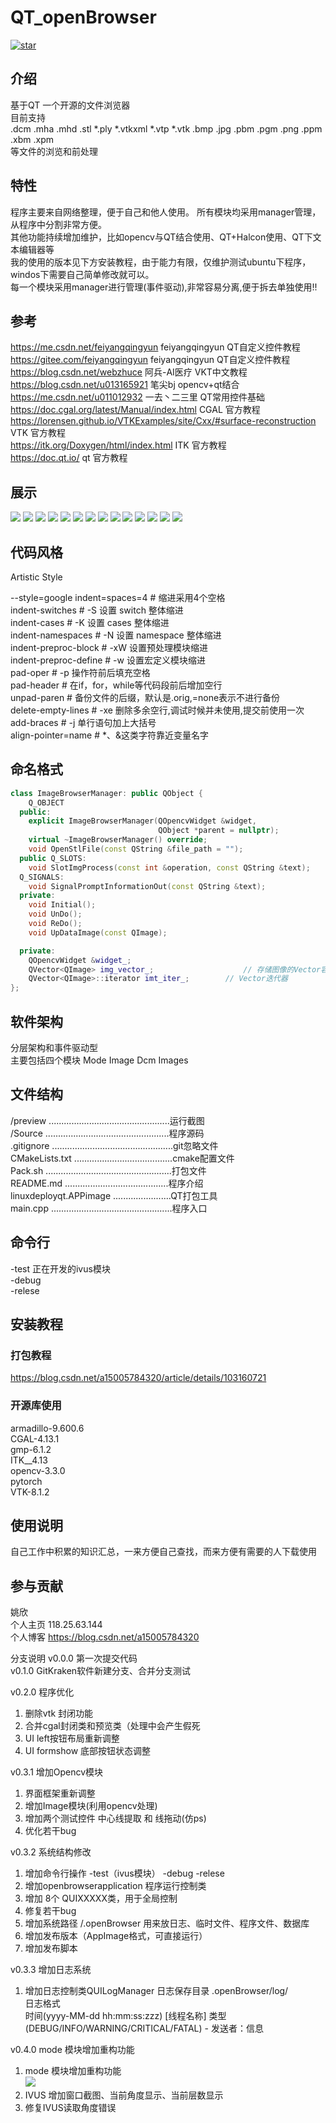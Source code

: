 # QT_openBrowser

[![star](https://gitee.com/yaoxin001/openBrowser/badge/star.svg?theme=gray)](https://gitee.com/yaoxin001/openBrowser/stargazers)   

## 介绍
基于QT      一个开源的文件浏览器  
目前支持  
.dcm .mha .mhd 
.stl *.ply *.vtkxml *.vtp *.vtk
.bmp .jpg .pbm .pgm .png .ppm .xbm .xpm  
等文件的浏览和前处理  


## 特性
程序主要来自网络整理，便于自己和他人使用。 
所有模块均采用manager管理，从程序中分割非常方便。  
其他功能持续增加维护，比如opencv与QT结合使用、QT+Halcon使用、QT下文本编辑器等  
我的使用的版本见下方安装教程，由于能力有限，仅维护测试ubuntu下程序，windos下需要自己简单修改就可以。  
每一个模块采用manager进行管理(事件驱动),非常容易分离,便于拆去单独使用!!  

## 参考  
https://me.csdn.net/feiyangqingyun   feiyangqingyun   QT自定义控件教程   
https://gitee.com/feiyangqingyun   feiyangqingyun   QT自定义控件教程     
https://blog.csdn.net/webzhuce  阿兵-AI医疗  VKT中文教程  
https://blog.csdn.net/u013165921 笔尖bj opencv+qt结合   
https://me.csdn.net/u011012932  一去丶二三里   QT常用控件基础  
https://doc.cgal.org/latest/Manual/index.html  CGAL 官方教程  
https://lorensen.github.io/VTKExamples/site/Cxx/#surface-reconstruction  VTK  官方教程  
https://itk.org/Doxygen/html/index.html  ITK  官方教程  
https://doc.qt.io/ qt 官方教程  

## 展示
![](https://gitee.com/yaoxin001/openBrowser/raw/master/preview/001.png)
![](https://gitee.com/yaoxin001/openBrowser/raw/master/preview/002.png)
![](https://gitee.com/yaoxin001/openBrowser/raw/master/preview/003.png)
![](https://gitee.com/yaoxin001/openBrowser/raw/master/preview/004.png)
![](https://gitee.com/yaoxin001/openBrowser/raw/master/preview/005.png)
![](https://gitee.com/yaoxin001/openBrowser/raw/master/preview/006.png)
![](https://gitee.com/yaoxin001/openBrowser/raw/master/preview/007.png)
![](https://gitee.com/yaoxin001/openBrowser/raw/master/preview/008.png)
![](https://gitee.com/yaoxin001/openBrowser/raw/master/preview/009.png)
![](https://gitee.com/yaoxin001/openBrowser/raw/master/preview/010.png)
![](https://gitee.com/yaoxin001/openBrowser/raw/master/preview/011.png)
![](https://gitee.com/yaoxin001/openBrowser/raw/master/preview/012.png)
![](https://gitee.com/yaoxin001/openBrowser/raw/master/preview/013.png)
![](https://gitee.com/yaoxin001/openBrowser/raw/master/preview/014.png)


## 代码风格
Artistic Style

--style=google
indent=spaces=4	          # 缩进采用4个空格  
indent-switches           # -S  设置 switch 整体缩进  
indent-cases 	          # -K  设置 cases 整体缩进  
indent-namespaces         # -N  设置 namespace 整体缩进  
indent-preproc-block      # -xW 设置预处理模块缩进  
indent-preproc-define     # -w  设置宏定义模块缩进  
pad-oper                  # -p  操作符前后填充空格  
pad-header                # 在if，for，while等代码段前后增加空行  
unpad-paren               # 备份文件的后缀，默认是.orig,=none表示不进行备份  
delete-empty-lines        # -xe 删除多余空行,调试时候并未使用,提交前使用一次  
add-braces                # -j  单行语句加上大括号  
align-pointer=name        # *、&这类字符靠近变量名字  

## 命名格式
```cpp
class ImageBrowserManager: public QObject {
    Q_OBJECT
  public:
    explicit ImageBrowserManager(QOpencvWidget &widget,
                                 QObject *parent = nullptr);
    virtual ~ImageBrowserManager() override;
    void OpenStlFile(const QString &file_path = "");
  public Q_SLOTS:
    void SlotImgProcess(const int &operation, const QString &text);
  Q_SIGNALS:
    void SignalPromptInformationOut(const QString &text);
  private:
    void Initial();
    void UnDo();
    void ReDo();
    void UpDataImage(const QImage);

  private:
    QOpencvWidget &widget_;
    QVector<QImage> img_vector_;	                // 存储图像的Vector容器
    QVector<QImage>::iterator imt_iter_;		// Vector迭代器
};
```

## 软件架构
分层架构和事件驱动型  
主要包括四个模块 
Mode 
Image 
Dcm 
Images


## 文件结构  
/preview  ................................................运行截图  
/Source   .................................................程序源码  
.gitignore  ................................................git忽略文件  
CMakeLists.txt  .......................................cmake配置文件  
Pack.sh  ..................................................打包文件  
README.md .........................................程序介绍  
linuxdeployqt.APPimage  .......................QT打包工具  
main.cpp  ................................................程序入口  


## 命令行
-test  正在开发的ivus模块     
-debug  
-relese  

## 安装教程

### 打包教程  
https://blog.csdn.net/a15005784320/article/details/103160721

### 开源库使用  
armadillo-9.600.6  
CGAL-4.13.1  
gmp-6.1.2  
ITK__4.13  
opencv-3.3.0  
pytorch  
VTK-8.1.2  

## 使用说明

自己工作中积累的知识汇总，一来方便自己查找，而来方便有需要的人下载使用

## 参与贡献

姚欣  
个人主页 118.25.63.144  
个人博客 https://blog.csdn.net/a15005784320   

分支说明 
v0.0.0  第一次提交代码   
v0.1.0  GitKraken软件新建分支、合并分支测试  

v0.2.0  程序优化  
1. 删除vtk 封闭功能  
2. 合并cgal封闭类和预览类（处理中会产生假死  
3. UI left按钮布局重新调整  
4. UI formshow 底部按钮状态调整  

v0.3.1  增加Opencv模块  
1. 界面框架重新调整
2. 增加Image模块(利用opencv处理)
3. 增加两个测试控件  中心线提取  和 线拖动(仿ps)
4. 优化若干bug

v0.3.2  系统结构修改 
1. 增加命令行操作  -test（ivus模块）   -debug   -relese
2. 增加openbrowserapplication  程序运行控制类
3. 增加 8个 QUIXXXXX类，用于全局控制
4. 修复若干bug
5. 增加系统路径   /.openBrowser  用来放日志、临时文件、程序文件、数据库
6. 增加发布版本（AppImage格式，可直接运行）
7. 增加发布脚本

v0.3.3  增加日志系统 
1. 增加日志控制类QUILogManager  日志保存目录 .openBrowser/log/  
日志格式  
时间(yyyy-MM-dd hh:mm:ss:zzz) [线程名称]  类型(DEBUG/INFO/WARNING/CRITICAL/FATAL) - 
发送者：信息  

v0.4.0  mode 模块增加重构功能  
1. mode 模块增加重构功能  
![](https://gitee.com/yaoxin001/openBrowser/raw/master/preview/015.png)  
2. IVUS 增加窗口截图、当前角度显示、当前层数显示  
3. 修复IVUS读取角度错误  